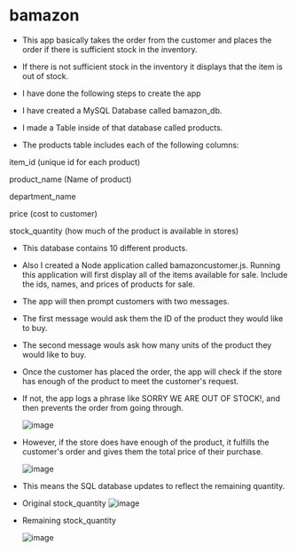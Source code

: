 # bamazon

* This app basically takes the order from the customer and places the order if there is sufficient stock in the inventory.

* If there is not sufficient stock in the inventory it displays that the item is      out of stock.

* I have done the following steps to create the app

* I have created a MySQL Database called bamazon_db.

* I made a Table inside of that database called products.

* The products table includes each of the following columns:

item_id (unique id for each product)

product_name (Name of product)

department_name

price (cost to customer)

stock_quantity (how much of the product is available in stores)

* This database contains 10 different products.

* Also I created a Node application called bamazoncustomer.js. Running this           application will first display all of the items available for sale. Include the     ids, names, and prices of products for sale.

* The app will then prompt customers with two messages.

* The first message would ask them the ID of the product they would like to buy.

* The second message wouls ask how many units of the product they would like to buy.

* Once the customer has placed the order, the app will check if the store has         enough of the product to meet the customer's request.

* If not, the app logs a phrase like SORRY WE ARE OUT OF STOCK!, and then prevents    the order from going through.

  ![image](https://user-images.githubusercontent.com/50805302/64053500-3e9bea00-cb48-11e9-8c38-8a14cc411141.png)

* However, if the store does have enough of the product, it fulfills the customer's   order and gives them the total price of their purchase.
  
  ![image](https://user-images.githubusercontent.com/50805302/64053347-92f29a00-cb47-11e9-8b2e-503aa8abbddc.png)



* This means the SQL database updates to reflect the remaining quantity.

* Original stock_quantity
  ![image](https://user-images.githubusercontent.com/50805302/64053248-24154100-cb47-11e9-80e6-11bf53bcbfc7.png)

* Remaining stock_quantity
  
  ![image](https://user-images.githubusercontent.com/50805302/64053415-e1a03400-cb47-11e9-9d6a-4b377ab28b5e.png)

